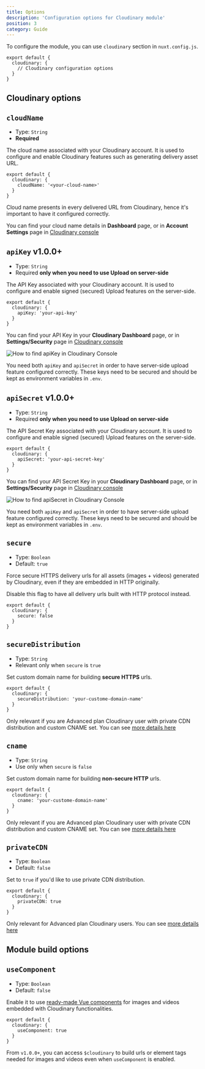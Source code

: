 ```yaml
---
title: Options
description: 'Configuration options for Cloudinary module'
position: 3
category: Guide
---
```


To configure the module, you can use `cloudinary` section in `nuxt.config.js`.

```js[nuxt.config.js]
export default {
  cloudinary: {
    // Cloudinary configuration options
  }
}
```

## Cloudinary options

## `cloudName`

* Type: `String`
* **Required**

The cloud name associated with your Cloudinary account. It is used to configure and enable Cloudinary features such as generating delivery asset URL. 

```js[nuxt.config.js]
export default {
  cloudinary: {
    cloudName: '<your-cloud-name>'
  }
}
```

Cloud name presents in every delivered URL from Cloudinary, hence it's important to have it configured correctly.

<alert type="info">

You can find your cloud name details in **Dashboard** page, or in **Account Settings** page in [Cloudinary console](https://cloudinary.com/console)

</alert>

## `apiKey` <badge>v1.0.0+</badge>

* Type: `String`
* Required **only when you need to use Upload on server-side**

The API Key associated with your Cloudinary account. It is used to configure and enable signed (secured) Upload features on the server-side.

```js[nuxt.config.js]
export default {
  cloudinary: {
    apiKey: 'your-api-key'
  }
}
```

You can find your API Key in your **Cloudinary Dashboard** page, or in **Settings/Security** page in [Cloudinary console](https://cloudinary.com/console)

![How to find apiKey in Cloudinary Console](https://res.cloudinary.com/mayashavin/image/upload/f_auto,q_auto,w_730/v1601805482/nuxt-cld/apikey)

<alert type="warning">

You need both `apiKey` and `apiSecret` in order to have server-side upload feature configured correctly. These keys need to be secured and should be kept as environment variables in `.env`.

</alert>

## `apiSecret` <badge>v1.0.0+</badge>

* Type: `String`
* Required **only when you need to use Upload on server-side**

The API Secret Key associated with your Cloudinary account. It is used to configure and enable signed (secured) Upload features on the server-side.

```js[nuxt.config.js]
export default {
  cloudinary: {
    apiSecret: 'your-api-secret-key'
  }
}
```

You can find your API Secret Key in your **Cloudinary Dashboard** page, or in **Settings/Security** page in [Cloudinary console](https://cloudinary.com/console)

![How to find apiSecret in Cloudinary Console](https://res.cloudinary.com/mayashavin/image/upload/f_auto,q_auto,w_730/v1601805482/nuxt-cld/apikey_2)

<alert type="warning">

You need both `apiKey` and `apiSecret` in order to have server-side upload feature configured correctly. These keys need to be secured and should be kept as environment variables in `.env`.

</alert>

## `secure`

* Type: `Boolean`
* Default: `true`

Force secure HTTPS delivery urls for all assets (images + videos) generated by Cloudinary, even if they are embedded in HTTP originally.

Disable this flag to have all delivery urls built with HTTP protocol instead.

```js[nuxt.config.js]
export default {
  cloudinary: {
    secure: false
  }
}
```

## `secureDistribution`

* Type: `String`
* Relevant only when `secure` is `true`

Set custom domain name for building **secure HTTPS** urls.

```js[nuxt.config.js]
export default {
  cloudinary: {
    secureDistribution: 'your-custome-domain-name'
  }
}
```

<alert type="info">

Only relevant if you are Advanced plan Cloudinary user with private CDN distribution and custom CNAME set. You can see [more details here](https://cloudinary.com/documentation/advanced_url_delivery_options#private_cdns_and_cnames)

</alert>

## `cname`

* Type: `String`
* Use only when `secure` is `false`

Set custom domain name for building **non-secure HTTP** urls.

```js[nuxt.config.js]
export default {
  cloudinary: {
    cname: 'your-custome-domain-name'
  }
}
```

<alert type="info">

Only relevant if you are Advanced plan Cloudinary user with private CDN distribution and custom CNAME set. You can see [more details here](https://cloudinary.com/documentation/advanced_url_delivery_options#private_cdns_and_cnames)

</alert>

## `privateCDN`

* Type: `Boolean`
* Default: `false`

Set to `true` if you'd like to use private CDN distribution.

```js[nuxt.config.js]
export default {
  cloudinary: {
    privateCDN: true
  }
}
```

<alert type="info">

Only relevant for Advanced plan Cloudinary users. You can see [more details here](https://cloudinary.com/documentation/advanced_url_delivery_options#private_cdns_and_cnames)

</alert>

## Module build options

## `useComponent`

* Type: `Boolean`
* Default: `false`

Enable it to use [ready-made Vue components](/usage/vue-components) for images and videos embedded with Cloudinary functionalities.

```js[nuxt.config.js]
export default {
  cloudinary: {
    useComponent: true
  }
}
```

<alert type="info">

From `v1.0.0+`, you can access `$cloudinary` to build urls or element tags needed for images and videos even when `useComponent` is enabled.

</alert>
